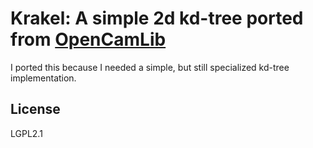 # Krakel: A simple 2d kd-tree ported from [OpenCamLib](https://github.com/aewallin/opencamlib)
I ported this because I needed a simple, but still specialized kd-tree implementation.

## License
LGPL2.1
